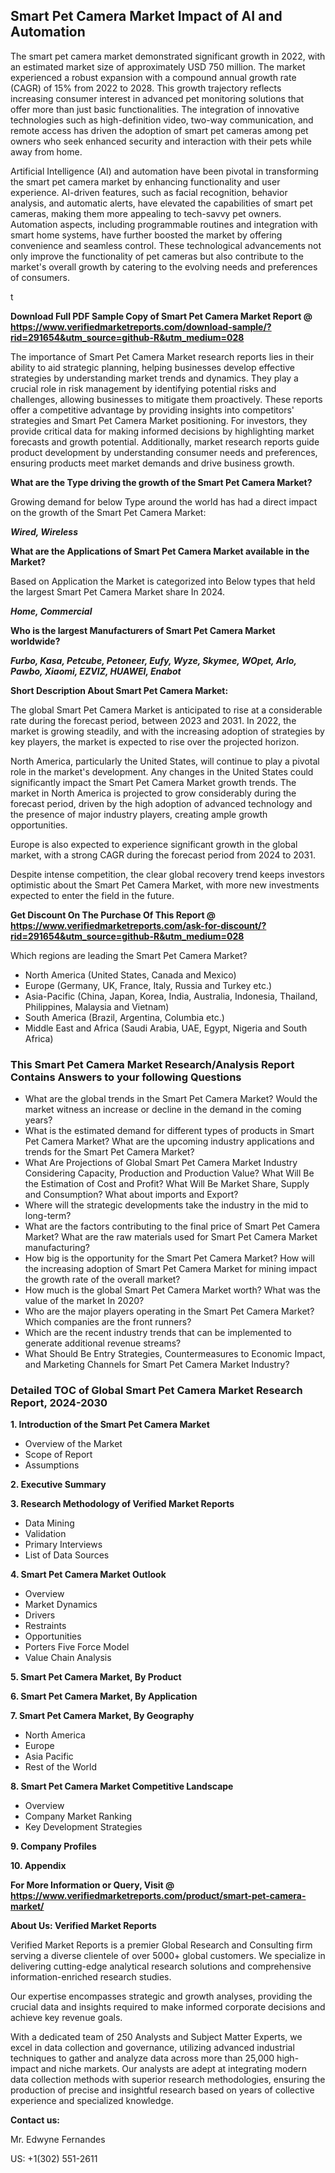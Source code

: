 <h2>Smart Pet Camera Market Impact of AI and Automation</h2><p>The smart pet camera market demonstrated significant growth in 2022, with an estimated market size of approximately USD 750 million. The market experienced a robust expansion with a compound annual growth rate (CAGR) of 15% from 2022 to 2028. This growth trajectory reflects increasing consumer interest in advanced pet monitoring solutions that offer more than just basic functionalities. The integration of innovative technologies such as high-definition video, two-way communication, and remote access has driven the adoption of smart pet cameras among pet owners who seek enhanced security and interaction with their pets while away from home.</p><p>Artificial Intelligence (AI) and automation have been pivotal in transforming the smart pet camera market by enhancing functionality and user experience. AI-driven features, such as facial recognition, behavior analysis, and automatic alerts, have elevated the capabilities of smart pet cameras, making them more appealing to tech-savvy pet owners. Automation aspects, including programmable routines and integration with smart home systems, have further boosted the market by offering convenience and seamless control. These technological advancements not only improve the functionality of pet cameras but also contribute to the market's overall growth by catering to the evolving needs and preferences of consumers.</p>t</p><p id="" class=""><strong>Download Full PDF Sample Copy of Smart Pet Camera Market Report @ <a href="https://www.verifiedmarketreports.com/download-sample/?rid=291654&utm_source=github-R&utm_medium=028" target="_blank">https://www.verifiedmarketreports.com/download-sample/?rid=291654&utm_source=github-R&utm_medium=028</a></strong></p><p>The importance of&nbsp;Smart Pet Camera Market research reports lies in their ability to aid strategic planning, helping businesses develop effective strategies by understanding market trends and dynamics. They play a crucial role in risk management by identifying potential risks and challenges, allowing businesses to mitigate them proactively. These reports offer a competitive advantage by providing insights into competitors' strategies and Smart Pet Camera Market positioning. For investors, they provide critical data for making informed decisions by highlighting market forecasts and growth potential. Additionally, market research reports guide product development by understanding consumer needs and preferences, ensuring products meet market demands and drive business growth.</p><p><strong>What are the&nbsp;Type driving the growth of the Smart Pet Camera Market?</strong></p><p id="" class="">Growing demand for below Type around the world has had a direct impact on the growth of the Smart Pet Camera Market:</p><em><strong>Wired, Wireless</strong></em></p><strong>What are the&nbsp;Applications&nbsp;of Smart Pet Camera Market available in the Market?</strong></p><p id="" class="">Based on Application the Market is categorized into Below types that held the largest Smart Pet Camera Market share In 2024.</p><em><strong>Home, Commercial</strong></em></p><strong>Who is the largest Manufacturers of Smart Pet Camera Market worldwide?</strong></p><p><em><strong>Furbo, Kasa, Petcube, Petoneer, Eufy, Wyze, Skymee, WOpet, Arlo, Pawbo, Xiaomi, EZVIZ, HUAWEI, Enabot</strong></em></p><p id="" class=""><strong>Short Description About Smart Pet Camera Market:</strong></p><p>The global Smart Pet Camera Market is anticipated to rise at a considerable rate during the forecast period, between 2023 and 2031. In 2022, the market is growing steadily, and with the increasing adoption of strategies by key players, the market is expected to rise over the projected horizon.</p><p>North America, particularly the United States, will continue to play a pivotal role in the market's development. Any changes in the United States could significantly impact the Smart Pet Camera Market growth trends. The market in North America is projected to grow considerably during the forecast period, driven by the high adoption of advanced technology and the presence of major industry players, creating ample growth opportunities.</p><p>Europe is also expected to experience significant growth in the global market, with a strong CAGR during the forecast period from 2024 to 2031.</p><p>Despite intense competition, the clear global recovery trend keeps investors optimistic about the Smart Pet Camera Market, with more new investments expected to enter the field in the future.</p><p id="" class=""><strong>Get Discount On The Purchase Of This Report @ <a href="https://www.verifiedmarketreports.com/ask-for-discount/?rid=291654&utm_source=github-R&utm_medium=028" target="_blank">https://www.verifiedmarketreports.com/ask-for-discount/?rid=291654&utm_source=github-R&utm_medium=028</a></strong></p>Which regions are leading the Smart Pet Camera Market?</p><ul><li>North America (United States, Canada and Mexico)</li><li>Europe (Germany, UK, France, Italy, Russia and Turkey etc.)</li><li>Asia-Pacific (China, Japan, Korea, India, Australia, Indonesia, Thailand, Philippines, Malaysia and Vietnam)</li><li>South America (Brazil, Argentina, Columbia etc.)</li><li>Middle East and Africa (Saudi Arabia, UAE, Egypt, Nigeria and South Africa)</li></ul><h3 id="" class="">This Smart Pet Camera Market Research/Analysis Report Contains Answers to your following Questions</h3><ul><li>What are the global trends in the Smart Pet Camera Market? Would the market witness an increase or decline in the demand in the coming years?</li><li>What is the estimated demand for different types of products in Smart Pet Camera Market? What are the upcoming industry applications and trends for the Smart Pet Camera Market?</li><li>What Are Projections of Global Smart Pet Camera Market Industry Considering Capacity, Production and Production Value? What Will Be the Estimation of Cost and Profit? What Will Be Market Share, Supply and Consumption? What about imports and Export?</li><li>Where will the strategic developments take the industry in the mid to long-term?</li><li>What are the factors contributing to the final price of Smart Pet Camera Market? What are the raw materials used for Smart Pet Camera Market manufacturing?</li><li>How big is the opportunity for the Smart Pet Camera Market? How will the increasing adoption of Smart Pet Camera Market for mining impact the growth rate of the overall market?</li><li>How much is the global Smart Pet Camera Market worth? What was the value of the market In 2020?</li><li>Who are the major players operating in the Smart Pet Camera Market? Which companies are the front runners?</li><li>Which are the recent industry trends that can be implemented to generate additional revenue streams?</li><li>What Should Be Entry Strategies, Countermeasures to Economic Impact, and Marketing Channels for Smart Pet Camera Market Industry?</li></ul><h3 id="" class="">Detailed TOC of Global Smart Pet Camera Market Research Report, 2024-2030</h3><p id="" class=""><strong>1. Introduction of the Smart Pet Camera Market</strong></p><ul><li>Overview of the Market</li><li>Scope of Report</li><li>Assumptions</li></ul><p id="" class=""><strong>2. Executive Summary</strong></p><p id="" class=""><strong>3. Research Methodology of Verified Market Reports</strong></p><ul><li>Data Mining</li><li>Validation</li><li>Primary Interviews</li><li>List of Data Sources</li></ul><p id="" class=""><strong>4. Smart Pet Camera Market Outlook</strong></p><ul><li>Overview</li><li>Market Dynamics</li><li>Drivers</li><li>Restraints</li><li>Opportunities</li><li>Porters Five Force Model</li><li>Value Chain Analysis</li></ul><p id="" class=""><strong>5. Smart Pet Camera Market, By Product</strong></p><p id="" class=""><strong>6. Smart Pet Camera Market, By Application</strong></p><p id="" class=""><strong>7. Smart Pet Camera Market, By Geography</strong></p><ul><li>North America</li><li>Europe</li><li>Asia Pacific</li><li>Rest of the World</li></ul><p id="" class=""><strong>8. Smart Pet Camera Market Competitive Landscape</strong></p><ul><li>Overview</li><li>Company Market Ranking</li><li>Key Development Strategies</li></ul><p id="" class=""><strong>9. Company Profiles</strong></p><p id="" class=""><strong>10. Appendix</strong></p><p id="" class=""><strong>For More Information or Query, Visit @ <a href="https://www.verifiedmarketreports.com/product/smart-pet-camera-market/" target="_blank">https://www.verifiedmarketreports.com/product/smart-pet-camera-market/</a></strong></p><p id="" class=""><strong>About Us: Verified Market Reports</strong></p><p id="" class="">Verified Market Reports is a premier Global Research and Consulting firm serving a diverse clientele of over 5000+ global customers. We specialize in delivering cutting-edge analytical research solutions and comprehensive information-enriched research studies.</p><p id="" class="">Our expertise encompasses strategic and growth analyses, providing the crucial data and insights required to make informed corporate decisions and achieve key revenue goals.</p><p id="" class="">With a dedicated team of 250 Analysts and Subject Matter Experts, we excel in data collection and governance, utilizing advanced industrial techniques to gather and analyze data across more than 25,000 high-impact and niche markets. Our analysts are adept at integrating modern data collection methods with superior research methodologies, ensuring the production of precise and insightful research based on years of collective experience and specialized knowledge.</p><p id="" class=""><strong>Contact us:</strong></p><p id="" class="">Mr. Edwyne Fernandes</p><p id="" class="">US: +1(302) 551-2611</p>